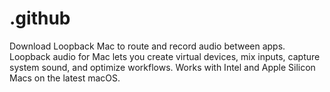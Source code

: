 # .github
Download Loopback Mac to route and record audio between apps. Loopback audio for Mac lets you create virtual devices, mix inputs, capture system sound, and optimize workflows. Works with Intel and Apple Silicon Macs on the latest macOS.
